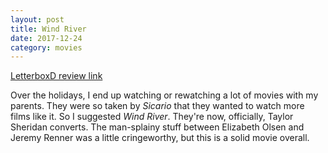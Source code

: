 ```yaml
---
layout: post
title: Wind River
date: 2017-12-24
category: movies
---
```

 
[LetterboxD review link](https://letterboxd.com/samarthbhaskar/film/wind-river-2017/1/)

Over the holidays, I end up watching or rewatching a lot of movies with my parents. They were so taken by <em>Sicario</em> that they wanted to watch more films like it. So I suggested <em>Wind River</em>. They're now, officially, Taylor Sheridan converts. The man-splainy stuff between Elizabeth Olsen and Jeremy Renner was a little cringeworthy, but this is a solid movie overall. 